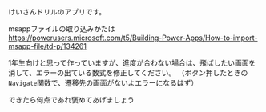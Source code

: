 けいさんドリルのアプリです。

msappファイルの取り込みかたは https://powerusers.microsoft.com/t5/Building-Power-Apps/How-to-import-msapp-file/td-p/134261

1年生向けと思って作っていますが、進度が合わない場合は、飛ばしたい画面を消して、エラーの出ている数式を修正してください。
（ボタン押したときの`Navigate`関数で、遷移先の画面がないよエラーになるはず）

できたら何点であれ褒めてあげましょう
